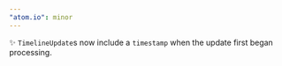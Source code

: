 ```yaml
---
"atom.io": minor
---
```


✨ `TimelineUpdate`s now include a `timestamp` when the update first began processing.
